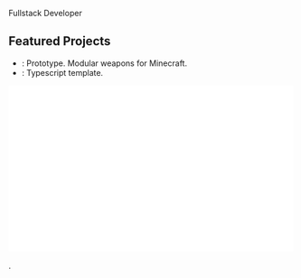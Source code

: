 Fullstack Developer

## Featured Projects
- [](https://github.com/ioqwert-dev/alpha): Prototype. Modular weapons for Minecraft.
- [](https://github.com/ioqwert-dev/typescript-template): Typescript template.

![](https://raw.githubusercontent.com/ioqwert-dev/github-stats/master/generated/overview.svg#gh-dark-mode-only)

.
